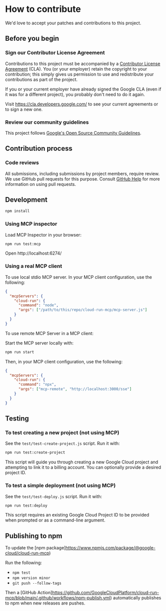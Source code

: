 # How to contribute

We'd love to accept your patches and contributions to this project.

## Before you begin

### Sign our Contributor License Agreement

Contributions to this project must be accompanied by a
[Contributor License Agreement](https://cla.developers.google.com/about) (CLA).
You (or your employer) retain the copyright to your contribution; this simply
gives us permission to use and redistribute your contributions as part of the
project.

If you or your current employer have already signed the Google CLA (even if it
was for a different project), you probably don't need to do it again.

Visit <https://cla.developers.google.com/> to see your current agreements or to
sign a new one.

### Review our community guidelines

This project follows
[Google's Open Source Community Guidelines](https://opensource.google/conduct/).

## Contribution process

### Code reviews

All submissions, including submissions by project members, require review. We
use GitHub pull requests for this purpose. Consult
[GitHub Help](https://help.github.com/articles/about-pull-requests/) for more
information on using pull requests.

## Development

```bash
npm install
```

### Using MCP inspector

Load MCP Inspector in your browser:

```bash
npm run test:mcp
```

Open http://localhost:6274/

### Using a real MCP client

To use local stdio MCP server. In your MCP client configuration, use the following:

```json
{
  "mcpServers": {
    "cloud-run": {
      "command": "node",
      "args": ["/path/to/this/repo/cloud-run-mcp/mcp-server.js"]
    }
  }
}
```

To use remote MCP Server in a MCP client:

Start the MCP server locally with:

```bash
npm run start
```

Then, in your MCP client configuration, use the following:

```json
{
  "mcpServers": {
    "cloud-run": {
      "command": "npx",
      "args": ["mcp-remote", "http://localhost:3000/sse"]
    }
  }
}
```

## Testing

### To test creating a new project (not using MCP)

See the `test/test-create-project.js` script. Run it with:

```bash
npm run test:create-project
```

This script will guide you through creating a new Google Cloud project and attempting to link it to a billing account. You can optionally provide a desired project ID.

### To test a simple deployment (not using MCP)

See the `test/test-deploy.js` script. Run it with:

```bash
npm run test:deploy
```

This script requires an existing Google Cloud Project ID to be provided when prompted or as a command-line argument.

## Publishing to npm

To update the [npm package]https://www.npmjs.com/package/@google-cloud/cloud-run-mcp)

Run the following:

- `npm test`
- `npm version minor`
- `git push --follow-tags`

Then a [GitHub Action]https://github.com/GoogleCloudPlatform/cloud-run-mcp/blob/main/.github/workflows/npm-publish.yml) automatically publishes to npm when new releases are pushes.
